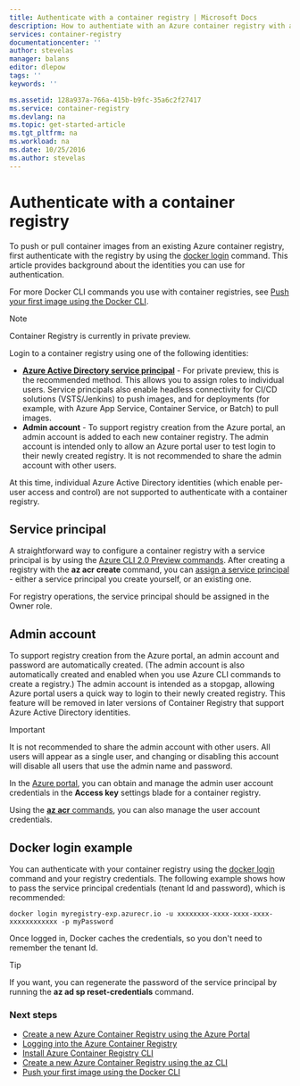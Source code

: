 ```yaml
---
title: Authenticate with a container registry | Microsoft Docs
description: How to authentiate with an Azure container registry with a service principal or a user account
services: container-registry
documentationcenter: ''
author: stevelas
manager: balans
editor: dlepow
tags: ''
keywords: ''

ms.assetid: 128a937a-766a-415b-b9fc-35a6c2f27417
ms.service: container-registry
ms.devlang: na
ms.topic: get-started-article
ms.tgt_pltfrm: na
ms.workload: na
ms.date: 10/25/2016
ms.author: stevelas
---
```

# Authenticate with a container registry
To push or pull container images from an existing Azure container registry, first authenticate with the registry by using the [docker login](https://docs.docker.com/engine/reference/commandline/login/) command. This article provides background about the identities you can use for authentication. 

For more Docker CLI commands you use with container registries, see [Push your first image using the Docker CLI](container-registry-get-started-docker-cli.md).

> [!NOTE]
> Container Registry is currently in private preview.
> 
> 

Login to a container registry using one of the following identities:

* **[Azure Active Directory service principal](https://azure.microsoft.com/documentation/articles/active-directory-application-objects/)** - For private preview, this is the recommended method. This allows you to assign roles to individual users. Service principals also enable headless connectivity for CI/CD solutions (VSTS/Jenkins) to push images, and for deployments (for example, with Azure App Service, Container Service, or Batch) to pull images.  
* **Admin account** - To support registry creation from the Azure portal, an admin account is 
  added to each new container registry. The admin account is intended only to allow an Azure portal user to test login to their newly created registry. It is not recommended to share the admin account with other users. 

At this time, individual Azure Active Directory identities (which enable per-user access and control) are not supported to authenticate with a container registry. 

## Service principal
A straightforward way to configure a container registry with a service principal is by using the [Azure CLI 2.0 Preview commands](container-registry-get-started-azure-cli.md). After creating a registry with the **az acr create** command, you can [assign a service principal](container-registry-get-started-azure-cli.md#assign-a-service-principal) - either a service principal you create yourself, or an existing one.  

For registry operations, the service principal should be assigned in the Owner role. 

## Admin account
To support registry creation from the Azure portal, an admin account and password are automatically created. (The admin account is also automatically created and enabled when you use Azure CLI commands to create a registry.) The admin account is intended as a stopgap, allowing Azure portal users a quick way to login to their newly created registry. This feature will be removed in later versions of Container Registry that support Azure Active Directory identities.

> [!IMPORTANT]
> It is not recommended to share the admin account with other users. All users will appear as a single user, and changing or disabling this account will disable all users that use the admin name and password. 
> 
> 

In the [Azure portal](container-registry-get-started-portal.md#manage-registry-settings), you can obtain and manage the admin user account credentials in the **Access key** settings blade for a container registry.

Using the [**az acr** commands](container-registry-get-started-azure-cli.md#manage-admin-credentials), you can also manage the user account credentials.

## Docker login example
You can authenticate with your container registry using the [docker login](https://docs.docker.com/engine/reference/commandline/login/) command and your registry credentials. The following example shows how to pass the service principal credentials (tenant Id and password), which is recommended:

```
docker login myregistry-exp.azurecr.io -u xxxxxxxx-xxxx-xxxx-xxxx-xxxxxxxxxxxx -p myPassword
```

Once logged in, Docker caches the credentials, so you don't need to remember the tenant Id.

> [!TIP]
> If you want, you can regenerate the password of the service principal by running the **az ad sp reset-credentials** command.
> 
> 

### Next steps
* [Create a new Azure Container Registry using the Azure Portal ](container-registry-get-started-portal.md)
* [Logging into the Azure Container Registry](container-registry-authentication.md) 
* [Install Azure Container Registry CLI ](./container-registry-get-started-azure-cli-install.md)
* [Create a new Azure Container Registry using the az CLI](container-registry-get-started-azure-cli.md)
* [Push your first image using the Docker CLI](container-registry-get-started-docker-cli.md)

